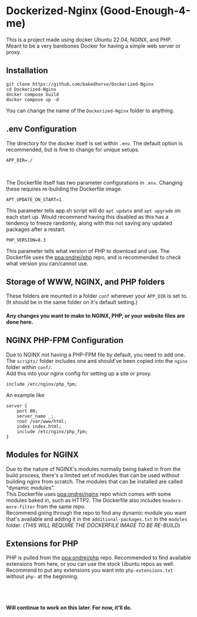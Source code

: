 # Dockerized-Nginx (Good-Enough-4-me)
This is a project made using docker Ubuntu 22.04, NGINX, and PHP.<br>
Meant to be a very barebones Docker for having a simple web server or proxy.

## Installation
```
git clone https://github.com/bakedhorse/Dockerized-Nginx
cd Dockerized-Nginx
docker compose build
docker compose up -d
```
You can change the name of the `Dockerized-Nginx` folder to anything.
<br>

## .env Configuration
The directory for the docker itself is set within `.env`. The default option is recommended, but is fine to change for unique setups.<br>
```
APP_DIR=./
```
<br>

The Dockerfile itself has two parameter configurations in `.env`. Changing these requires re-building the Dockerfile image.<br>
```
APT_UPDATE_ON_START=1
```
This parameter tells app.sh script will do `apt update` and `apt upgrade` on each start up. Would recommend having this disabled as this has a tendency to freeze randomly, along with this not saving any updated packages after a restart.
<br>
```
PHP_VERSION=8.3
```
This parameter tells what version of PHP to download and use. The Dockerfile uses the [ppa:ondrej/php](https://launchpad.net/~ondrej/+archive/ubuntu/php/) repo, and is recommended to check what version you can/cannot use.
<br>

## Storage of WWW, NGINX, and PHP folders
These folders are mounted in a folder `conf` wherever your `APP_DIR` is set to. (It should be in the same folder on it's default setting.)<br>
#### Any changes you want to make to NGINX, PHP, or your website files are done here.

## NGINX PHP-FPM Configuration
Due to NGINX not having a PHP-FPM file by default, you need to add one. The `scripts/` folder includes one and should've been copied into the `nginx` folder within `conf/`.<br>
Add this into your nginx config for setting up a site or proxy.
```
include /etc/nginx/php_fpm;
```
An example like
```
server {
    port 80;
    server_name _;
    root /var/www/html;
    index index.html;
    include /etc/nginx/php_fpm;
}
```

## Modules for NGINX
Due to the nature of NGINX's modules normally being baked in from the build process, there's a limited set of modules that can be used without building nginx from scratch. The modules that can be installed are called "dynamic modules".<br>
This Dockerfile uses [ppa:ondrej/nginx](https://launchpad.net/~ondrej/+archive/ubuntu/nginx/) repo which comes with some modules baked in, such as HTTP2. The Dockerfile also includes `headers-more-filter` from the same repo.<br>
Recommend going through the repo to find any dynamic module you want that's available and adding it in the `additional-packages.txt` in the `modules` folder. (*THIS WILL REQUIRE THE DOCKERFILE IMAGE TO BE RE-BUILD*)

## Extensions for PHP
PHP is pulled from the [ppa:ondrej/php](https://launchpad.net/~ondrej/+archive/ubuntu/php/) repo. Recommended to find available extensions from here, or you can use the stock Ubuntu repos as well.<br>
Recommend to put any extensions you want into `php-extensions.txt` without `php-` at the beginning.

<br></br>
#### Will continue to work on this later. For now, it'll do.
